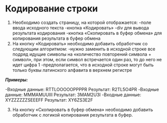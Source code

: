 # Кодирование строки
1. Необходимо создать страницу, на которой отображается:
-поле ввода исходного текста
-кнопка «Кодировать»
-div для вывода результата кодирования
-кнопка «Скопировать в буфер обмена» для копирования результата в буфер обмена
2. На кнопку «Кодировать» необходимо добавить обработчик со следующим алгоритмом:
-нужно заменить в исходной строке все подряд идущие символы на «количество повторений символа + символ», при этом, если символ встречается один раз, то до него не идет цифра 1
-предполагается, что в исходной строке могут быть только буквы латинского алфавита в верхнем регистре

***Примеры:***

-Входные данные: RTTLOOOOOPPPPR
Результат: R2TL5O4PR
-Входные данные: MMMAMUUIII
Результат: 3MAM2U3I
-Входные данные: XYZZZZZZSEEEFF
Результат: XY6ZS3E2F

3. На кнопку «Скопировать в буфер обмена» необходимо добавить обработчик с логикой копирования результата в буфер.
